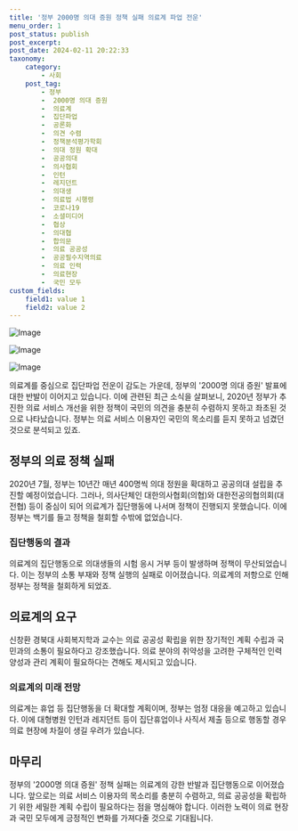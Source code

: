 ```yaml
---
title: '정부 2000명 의대 증원 정책 실패 의료계 파업 전운'
menu_order: 1
post_status: publish
post_excerpt: 
post_date: 2024-02-11 20:22:33
taxonomy:
    category:
        - 사회
    post_tag:
        - 정부
        -  2000명 의대 증원
        -  의료계
        -  집단파업
        -  공론화
        -  의견 수렴
        -  정책분석평가학회
        -  의대 정원 확대
        -  공공의대
        -  의사협회
        -  인턴
        -  레지던트
        -  의대생
        -  의료법 시행령
        -  코로나19
        -  소셜미디어
        -  협상
        -  의대협
        -  합의문
        -  의료 공공성
        -  공공필수지역의료
        -  의료 인력
        -  의료현장
        -  국민 모두
custom_fields:
    field1: value 1
    field2: value 2
---
```


![Image](https://imgnews.pstatic.net/image/005/2024/02/11/2023121111203464263_1702261234_0019154478_20240211162501278.jpg?type=w647)

![Image](https://imgnews.pstatic.net/image/005/2024/02/11/2023121716472770669_1702799247_0019154478_20240211162501281.jpg?type=w647)

![Image](https://imgnews.pstatic.net/image/005/2024/02/11/2024020610580033911_1707184680_0019154478_20240211162501284.jpg?type=w647)

의료계를 중심으로 집단파업 전운이 감도는 가운데, 정부의 '2000명 의대 증원' 발표에 대한 반발이 이어지고 있습니다. 이에 관련된 최근 소식을 살펴보니, 2020년 정부가 추진한 의료 서비스 개선을 위한 정책이 국민의 의견을 충분히 수렴하지 못하고 좌초된 것으로 나타났습니다. 정부는 의료 서비스 이용자인 국민의 목소리를 듣지 못하고 넘겼던 것으로 분석되고 있죠.
## 정부의 의료 정책 실패
2020년 7월, 정부는 10년간 매년 400명씩 의대 정원을 확대하고 공공의대 설립을 추진할 예정이었습니다. 그러나, 의사단체인 대한의사협회(의협)와 대한전공의협의회(대전협) 등이 중심이 되어 의료계가 집단행동에 나서며 정책이 진행되지 못했습니다. 이에 정부는 백기를 들고 정책을 철회할 수밖에 없었습니다.
### 집단행동의 결과
의료계의 집단행동으로 의대생들의 시험 응시 거부 등이 발생하며 정책이 무산되었습니다. 이는 정부의 소통 부재와 정책 실행의 실패로 이어졌습니다. 의료계의 저항으로 인해 정부는 정책을 철회하게 되었죠.
## 의료계의 요구
신창환 경북대 사회복지학과 교수는 의료 공공성 확립을 위한 장기적인 계획 수립과 국민과의 소통이 필요하다고 강조했습니다. 의료 분야의 취약성을 고려한 구체적인 인력 양성과 관리 계획이 필요하다는 견해도 제시되고 있습니다.
### 의료계의 미래 전망
의료계는 휴업 등 집단행동을 더 확대할 계획이며, 정부는 엄정 대응을 예고하고 있습니다. 이에 대형병원 인턴과 레지던트 등이 집단휴업이나 사직서 제출 등으로 행동할 경우 의료 현장에 차질이 생길 우려가 있습니다.
## 마무리
정부의 '2000명 의대 증원' 정책 실패는 의료계의 강한 반발과 집단행동으로 이어졌습니다. 앞으로는 의료 서비스 이용자의 목소리를 충분히 수렴하고, 의료 공공성을 확립하기 위한 세밀한 계획 수립이 필요하다는 점을 명심해야 합니다. 이러한 노력이 의료 현장과 국민 모두에게 긍정적인 변화를 가져다줄 것으로 기대됩니다.

